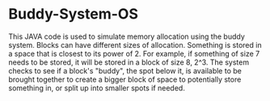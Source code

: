 # Buddy-System-OS
This JAVA code is used to simulate memory allocation using the buddy system. Blocks can have different sizes of allocation. Something is stored in a space that is closest to its power of 2. For example, if something of size 7 needs to be stored, it will be stored in a block of size 8, 2^3. The system checks to see if a block's "buddy", the spot below it, is available to be brought together to create a bigger block of space to potentially store something in, or split up into smaller spots if needed.
